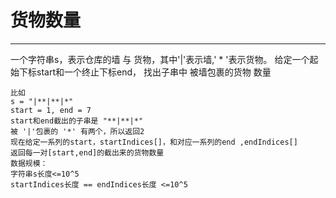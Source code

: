 # 货物数量

---

 一个字符串s，表示仓库的墙 与 货物，其中'|'表示墙,' * '表示货物。
 给定一个起始下标start和一个终止下标end，
 找出子串中 被墙包裹的货物 数量
 ```
 比如
 s = "|**|**|*"
 start = 1, end = 7
 start和end截出的子串是 "**|**|*"
 被 '|'包裹的 '*' 有两个，所以返回2
 现在给定一系列的start，startIndices[]，和对应一系列的end ,endIndices[]
 返回每一对[start,end]的截出来的货物数量
 数据规模：
 字符串s长度<=10^5
 startIndices长度 == endIndices长度 <=10^5
 ```